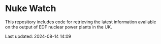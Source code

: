 # Nuke Watch

This repository includes code for retrieving the latest information available on the output of EDF nuclear power plants in the UK.

Last updated: 2024-08-14 14:09